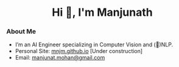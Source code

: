 <h1 align="center">Hi 👋, I'm Manjunath</h1>

### About Me
- I’m an AI Engineer specializing in Computer Vision and (🤏)NLP.
- Personal Site: [mnjm.github.io](https://mnjm.github.io/) [Under construction]
- Email: [manjunat.mohan@gmail.com](mailto:manjunat.mohan@gmail.com)
